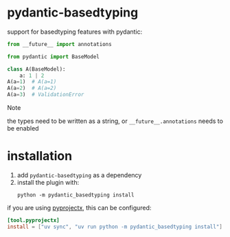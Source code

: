 # pydantic-basedtyping

support for basedtyping features with pydantic:

```py
from __future__ import annotations

from pydantic import BaseModel

class A(BaseModel):
    a: 1 | 2
A(a=1)  # A(a=1)
A(a=2)  # A(a=2)
A(a=3)  # ValidationError
```

> [!NOTE]
> the types need to be written as a string, or `__future__.annotations` needs to be enabled

# installation

1. add `pydantic-basedtyping` as a dependency
2. install the plugin with:
    ```console
    python -m pydantic_basedtyping install
    ```

if you are using [pyprojectx](https://pyprojectx.github.io/), this can be configured:
```toml
[tool.pyprojectx]
install = ["uv sync", "uv run python -m pydantic_basedtyping install"]
```
